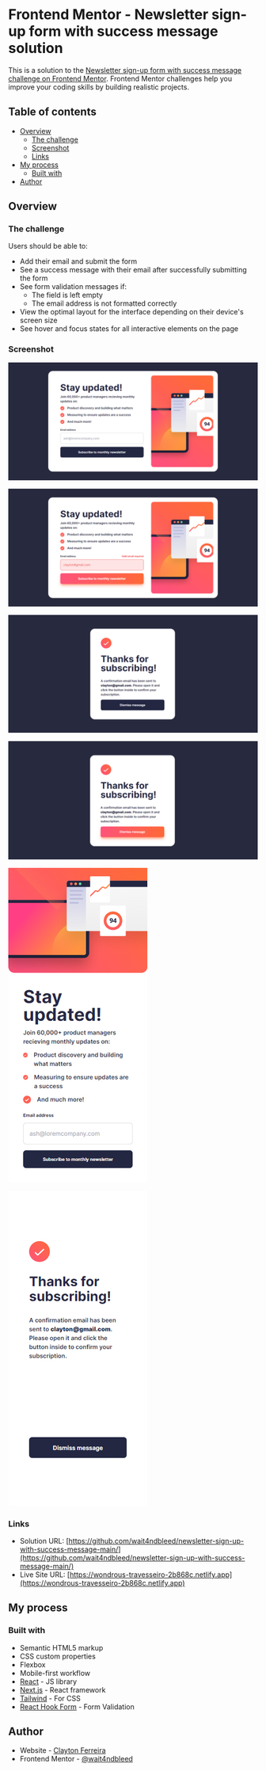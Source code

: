 # Frontend Mentor - Newsletter sign-up form with success message solution

This is a solution to the [Newsletter sign-up form with success message challenge on Frontend Mentor](https://www.frontendmentor.io/challenges/newsletter-signup-form-with-success-message-3FC1AZbNrv). Frontend Mentor challenges help you improve your coding skills by building realistic projects. 

## Table of contents

- [Overview](#overview)
  - [The challenge](#the-challenge)
  - [Screenshot](#screenshot)
  - [Links](#links)
- [My process](#my-process)
  - [Built with](#built-with)
- [Author](#author)

## Overview

### The challenge

Users should be able to:

- Add their email and submit the form
- See a success message with their email after successfully submitting the form
- See form validation messages if:
  - The field is left empty
  - The email address is not formatted correctly
- View the optimal layout for the interface depending on their device's screen size
- See hover and focus states for all interactive elements on the page

### Screenshot

![screenshot-desktop-1](./screenshot-desktop-1.jpg)

![screenshot-desktop-2](./screenshot-desktop-2.jpg)

![screenshot-desktop-3](./screenshot-desktop-3.jpg)

![screenshot-desktop-4](./screenshot-desktop-4.jpg)

![screenshot-mobile-1](./screenshot-mobile-1.jpg)

![screenshot-mobile-2](./screenshot-mobile-2.jpg)


### Links

- Solution URL: [https://github.com/wait4ndbleed/newsletter-sign-up-with-success-message-main/](https://github.com/wait4ndbleed/newsletter-sign-up-with-success-message-main/)
- Live Site URL: [https://wondrous-travesseiro-2b868c.netlify.app](https://wondrous-travesseiro-2b868c.netlify.app)

## My process

### Built with

- Semantic HTML5 markup
- CSS custom properties
- Flexbox
- Mobile-first workflow
- [React](https://reactjs.org/) - JS library
- [Next.js](https://nextjs.org/) - React framework
- [Tailwind](https://tailwindcss.com/) - For CSS
- [React Hook Form](https://react-hook-form.com/) - Form Validation


## Author

- Website - [Clayton Ferreira](https://github.com/wait4ndbleed)
- Frontend Mentor - [@wait4ndbleed](https://www.frontendmentor.io/profile/wait4ndbleed) 
